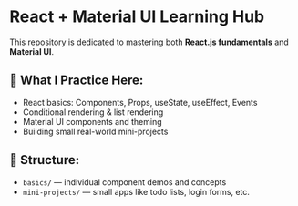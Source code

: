 # React + Material UI Learning Hub

This repository is dedicated to mastering both **React.js fundamentals** and **Material UI**.

## 🔧 What I Practice Here:

- React basics: Components, Props, useState, useEffect, Events
- Conditional rendering & list rendering
- Material UI components and theming
- Building small real-world mini-projects

## 📁 Structure:

- `basics/` — individual component demos and concepts
- `mini-projects/` — small apps like todo lists, login forms, etc.
